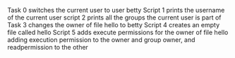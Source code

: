 Task 0 switches the current user to user betty 
Script 1 prints the username of the current user
script 2 prints all the groups the current user is part of
Task 3 changes the owner of file hello to betty
Script 4 creates an empty file called hello
Script 5 adds execute permissions for the owner of file hello
adding execution permission to the owner and group owner, and readpermission to the other
